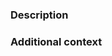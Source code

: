 ### Description
<!-- Please explain what this PR is solving -->

<!-- Please close the issue (Closes #<issue number>) -->

### Additional context
<!-- Please specify the point to focus during code review -->
